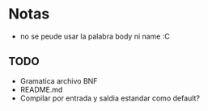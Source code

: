 # Notas

- no se peude usar la palabra body ni name :C

## TODO

- Gramatica archivo BNF 
- README.md
- Compilar por entrada y saldia estandar como default?